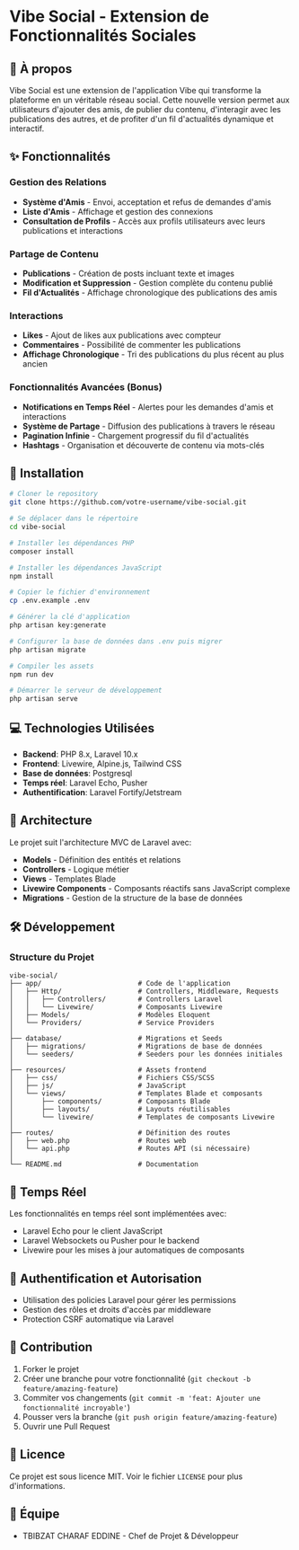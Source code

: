 # Vibe Social - Extension de Fonctionnalités Sociales

## 📱 À propos

Vibe Social est une extension de l'application Vibe qui transforme la plateforme en un véritable réseau social. Cette nouvelle version permet aux utilisateurs d'ajouter des amis, de publier du contenu, d'interagir avec les publications des autres, et de profiter d'un fil d'actualités dynamique et interactif.

## ✨ Fonctionnalités

### Gestion des Relations
- **Système d'Amis** - Envoi, acceptation et refus de demandes d'amis
- **Liste d'Amis** - Affichage et gestion des connexions
- **Consultation de Profils** - Accès aux profils utilisateurs avec leurs publications et interactions

### Partage de Contenu
- **Publications** - Création de posts incluant texte et images
- **Modification et Suppression** - Gestion complète du contenu publié
- **Fil d'Actualités** - Affichage chronologique des publications des amis

### Interactions
- **Likes** - Ajout de likes aux publications avec compteur
- **Commentaires** - Possibilité de commenter les publications
- **Affichage Chronologique** - Tri des publications du plus récent au plus ancien

### Fonctionnalités Avancées (Bonus)
- **Notifications en Temps Réel** - Alertes pour les demandes d'amis et interactions
- **Système de Partage** - Diffusion des publications à travers le réseau
- **Pagination Infinie** - Chargement progressif du fil d'actualités
- **Hashtags** - Organisation et découverte de contenu via mots-clés

## 🚀 Installation

```bash
# Cloner le repository
git clone https://github.com/votre-username/vibe-social.git

# Se déplacer dans le répertoire
cd vibe-social

# Installer les dépendances PHP
composer install

# Installer les dépendances JavaScript
npm install

# Copier le fichier d'environnement
cp .env.example .env

# Générer la clé d'application
php artisan key:generate

# Configurer la base de données dans .env puis migrer
php artisan migrate

# Compiler les assets
npm run dev

# Démarrer le serveur de développement
php artisan serve
```

## 💻 Technologies Utilisées

- **Backend**: PHP 8.x, Laravel 10.x
- **Frontend**: Livewire, Alpine.js, Tailwind CSS
- **Base de données**: Postgresql
- **Temps réel**: Laravel Echo, Pusher
- **Authentification**: Laravel Fortify/Jetstream

## 📐 Architecture

Le projet suit l'architecture MVC de Laravel avec:
- **Models** - Définition des entités et relations
- **Controllers** - Logique métier
- **Views** - Templates Blade
- **Livewire Components** - Composants réactifs sans JavaScript complexe
- **Migrations** - Gestion de la structure de la base de données

## 🛠️ Développement

### Structure du Projet

```
vibe-social/
├── app/                        # Code de l'application
│   ├── Http/                   # Controllers, Middleware, Requests
│   │   ├── Controllers/        # Controllers Laravel
│   │   └── Livewire/           # Composants Livewire
│   ├── Models/                 # Modèles Eloquent
│   └── Providers/              # Service Providers
│
├── database/                   # Migrations et Seeds
│   ├── migrations/             # Migrations de base de données
│   └── seeders/                # Seeders pour les données initiales
│
├── resources/                  # Assets frontend
│   ├── css/                    # Fichiers CSS/SCSS
│   ├── js/                     # JavaScript
│   └── views/                  # Templates Blade et composants
│       ├── components/         # Composants Blade
│       ├── layouts/            # Layouts réutilisables
│       └── livewire/           # Templates de composants Livewire
│
├── routes/                     # Définition des routes
│   ├── web.php                 # Routes web
│   └── api.php                 # Routes API (si nécessaire)
│
└── README.md                   # Documentation
```

## 🔄 Temps Réel

Les fonctionnalités en temps réel sont implémentées avec:
- Laravel Echo pour le client JavaScript
- Laravel Websockets ou Pusher pour le backend
- Livewire pour les mises à jour automatiques de composants

## 🔐 Authentification et Autorisation

- Utilisation des policies Laravel pour gérer les permissions
- Gestion des rôles et droits d'accès par middleware
- Protection CSRF automatique via Laravel

## 📝 Contribution

1. Forker le projet
2. Créer une branche pour votre fonctionnalité (`git checkout -b feature/amazing-feature`)
3. Commiter vos changements (`git commit -m 'feat: Ajouter une fonctionnalité incroyable'`)
4. Pousser vers la branche (`git push origin feature/amazing-feature`)
5. Ouvrir une Pull Request

## 📄 Licence

Ce projet est sous licence MIT. Voir le fichier `LICENSE` pour plus d'informations.

## 👥 Équipe

- TBIBZAT CHARAF EDDINE - Chef de Projet & Développeur

